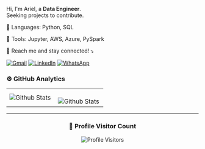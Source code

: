 
  Hi, I'm Ariel, a <strong>Data Engineer</strong>.<br>
  Seeking projects to contribute.
</p>

<p align="left">
  🦄 Languages: Python, SQL
</p>

<p align="left">
  💼 Tools: Jupyter, AWS, Azure, PySpark
</p>

<p align="left">
  💌 Reach me and stay connected! ⤵️
</p>

<p align="left">
  <a href="#" title="Gmail">
  <img src="https://img.shields.io/badge/-Gmail-FF0000?style=flat-square&labelColor=FF0000&logo=gmail&logoColor=white&link=mailto:solosandoa@gmail.com" alt="Gmail"/></a>
  <a href="#" title="LinkedIn">
  <img src="https://img.shields.io/badge/-Linkedin-0e76a8?style=flat-square&logo=Linkedin&logoColor=white&link=https://www.linkedin.com/in/ariel-solosando-9212541b6/" alt="LinkedIn"/></a>
  <a href="#" title="WhatsApp">
  <img src="https://img.shields.io/badge/-WhatsApp-25d366?style=flat-square&labelColor=25d366&logo=whatsapp&logoColor=white&link=https://wa.me/5511991940955" alt="WhatsApp"/></a>
</p>


### ⚙️ GitHub Analytics

<table>
  <tr>
    <td>
      <img
        align="left"
        src="https://github-readme-stats.vercel.app/api?username=solosando&theme=synthwavet&show_icons=true)](https://github.com/solosando/github-readme-stats"
        alt="Github Stats"
      />
    </td>
    <td>
      <br />
      <img
        align="left"
        src="https://github-readme-streak-stats.herokuapp.com/?user=solosando&theme=synthwavet&hide_border=false"
        alt="Github Stats"
      />
    </td>
  </tr>
</table>

--- 


<div align="center">
  <h3><b>📍 Profile Visitor Count</b></h3>
</div>

<p align="center">
  <img
    src="https://profile-counter.glitch.me/solosando/count.svg"
    alt="Profile Visitors"
  />
</p>
